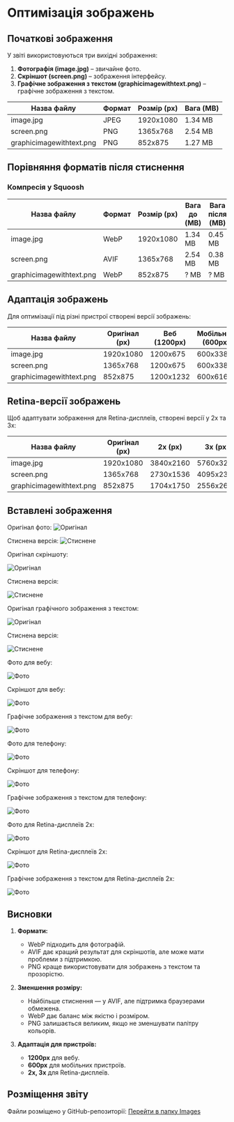 # Оптимізація зображень

## Початкові зображення
У звіті використовуються три вихідні зображення:
1. **Фотографія (image.jpg)** – звичайне фото.
2. **Скріншот (screen.png)** – зображення інтерфейсу.
3. **Графічне зображення з текстом (graphicimagewithtext.png)** – графічне зображення з текстом.

| Назва файлу | Формат | Розмір (px) | Вага (MB) |
|-------------|--------|------------|----------|
| image.jpg | JPEG | 1920x1080 | 1.34 MB |
| screen.png | PNG | 1365x768 | 2.54 MB |
| graphicimagewithtext.png | PNG | 852x875 | 1.27 MB |

## Порівняння форматів після стиснення

### Компресія у Squoosh

| Назва файлу | Формат | Розмір (px) | Вага до (MB) | Вага після (MB) | Відсоток зменшення |
|-------------|--------|------------|--------------|--------------|----------------|
| image.jpg | WebP | 1920x1080 | 1.34 MB | 0.45 MB | -66% |
| screen.png | AVIF | 1365x768 | 2.54 MB | 0.38 MB | -85% |
| graphicimagewithtext.png | WebP | 852x875 | ? MB | ? MB | ? |

## Адаптація зображень

Для оптимізації під різні пристрої створені версії зображень:

| Назва файлу | Оригінал (px) | Веб (1200px) | Мобільний (600px) |
|-------------|--------------|-------------|-------------|
| image.jpg | 1920x1080 | 1200x675 | 600x338 |
| screen.png | 1365x768 | 1200x675 | 600x338 |
| graphicimagewithtext.png | 852x875 | 1200x1232 | 600x616 |

## Retina-версії зображень

Щоб адаптувати зображення для Retina-дисплеїв, створені версії у 2x та 3x:

| Назва файлу | Оригінал (px) | 2x (px) | 3x (px) |
|-------------|--------------|--------|--------|
| image.jpg | 1920x1080 | 3840x2160 | 5760x3240 |
| screen.png | 1365x768 | 2730x1536 | 4095x2304 |
| graphicimagewithtext.png | 852x875 | 1704x1750 | 2556x2625 |

## Вставлені зображення

Оригінал фото:
![Оригінал](Images/image.jpg)


Стиснена версія:
![Стиснене](Images/imageCompress.webp)

Оригінал cкріншоту:

![Оригінал](Images/screen.png)

Стиснена версія:

![Стиснене](Images/screenCompress65%.webp)

Оригінал графічного зображення з текстом:

![Оригінал](Images/graphicimagewithtext.png)

Стиснена версія:

![Стиснене](Images/graphicimagewithtextCompress.webp)

Фото для вебу:

![Фото](Images/image1200.webp)

Скріншот для вебу:

![Фото](Images/Screen1200w.jpg)

Графічне зображення з текстом для вебу:

![Фото](Images/GraphicImageWithText1200w.jpg)

Фото для телефону:

![Фото](Images/image600.webp)

Скріншот для телефону:

![Фото](Images/Screen600w.jpg)

Графічне зображення з текстом для телефону:

![Фото](Images/GraphicImageWithText600w.jpg)

Фото для Retina-дисплеїв 2х:

![Фото]( Images/image200%.webp )

Скріншот для Retina-дисплеїв 2х:

![Фото]( Images/Screen200%preset.jpg )

Графічне зображення з текстом для Retina-дисплеїв 2х:

![Фото]( Images/GraphicImageWithText200%preset.jpg )

## Висновки

1. **Формати:**  
   - WebP підходить для фотографій.  
   - AVIF дає кращий результат для скріншотів, але може мати проблеми з підтримкою.  
   - PNG краще використовувати для зображень з текстом та прозорістю.  

2. **Зменшення розміру:**  
   - Найбільше стиснення — у AVIF, але підтримка браузерами обмежена.  
   - WebP дає баланс між якістю і розміром.  
   - PNG залишається великим, якщо не зменшувати палітру кольорів.  

3. **Адаптація для пристроїв:**  
   - **1200px** для вебу.  
   - **600px** для мобільних пристроїв.  
   - **2x, 3x** для Retina-дисплеїв.  

## Розміщення звіту
Файли розміщено у GitHub-репозиторії:
[Перейти в папку Images](https://github.com/Xoxxma/UI-UX-WORKSHOP/tree/main/WorkShop_1/Images)

